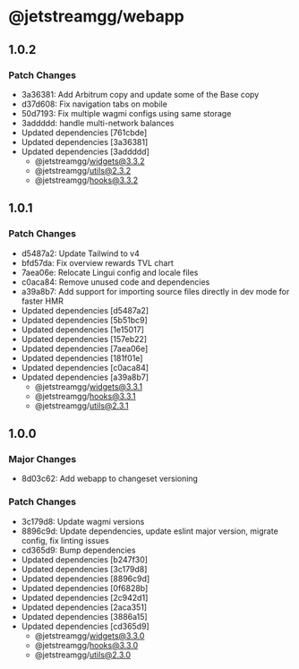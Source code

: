 # @jetstreamgg/webapp

## 1.0.2

### Patch Changes

- 3a36381: Add Arbitrum copy and update some of the Base copy
- d37d608: Fix navigation tabs on mobile
- 50d7193: Fix multiple wagmi configs using same storage
- 3addddd: handle multi-network balances
- Updated dependencies [761cbde]
- Updated dependencies [3a36381]
- Updated dependencies [3addddd]
  - @jetstreamgg/widgets@3.3.2
  - @jetstreamgg/utils@2.3.2
  - @jetstreamgg/hooks@3.3.2

## 1.0.1

### Patch Changes

- d5487a2: Update Tailwind to v4
- bfd57da: Fix overview rewards TVL chart
- 7aea06e: Relocate Lingui config and locale files
- c0aca84: Remove unused code and dependencies
- a39a8b7: Add support for importing source files directly in dev mode for faster HMR
- Updated dependencies [d5487a2]
- Updated dependencies [5b51bc9]
- Updated dependencies [1e15017]
- Updated dependencies [157eb22]
- Updated dependencies [7aea06e]
- Updated dependencies [181f01e]
- Updated dependencies [c0aca84]
- Updated dependencies [a39a8b7]
  - @jetstreamgg/widgets@3.3.1
  - @jetstreamgg/hooks@3.3.1
  - @jetstreamgg/utils@2.3.1

## 1.0.0

### Major Changes

- 8d03c62: Add webapp to changeset versioning

### Patch Changes

- 3c179d8: Update wagmi versions
- 8896c9d: Update dependencies, update eslint major version, migrate config, fix linting issues
- cd365d9: Bump dependencies
- Updated dependencies [b247f30]
- Updated dependencies [3c179d8]
- Updated dependencies [8896c9d]
- Updated dependencies [0f6828b]
- Updated dependencies [2c942d1]
- Updated dependencies [2aca351]
- Updated dependencies [3886a15]
- Updated dependencies [cd365d9]
  - @jetstreamgg/widgets@3.3.0
  - @jetstreamgg/hooks@3.3.0
  - @jetstreamgg/utils@2.3.0
